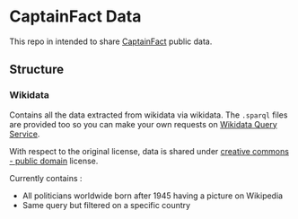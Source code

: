 # CaptainFact Data

This repo in intended to share [CaptainFact](https://captainfact.io) public data.


## Structure

### Wikidata

Contains all the data extracted from wikidata via wikidata. The `.sparql` files are provided too so you can make your
own requests on [Wikidata Query Service](https://query.wikidata.org/).

With respect to the original license, data is shared under
[creative commons - public domain](https://creativecommons.org/publicdomain/zero/1.0/) license.

Currently contains :

  * All politicians worldwide born after 1945 having a picture on Wikipedia 
  * Same query but filtered on a specific country